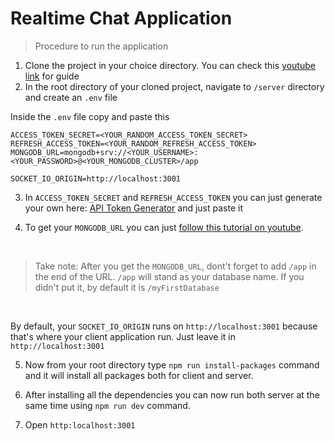 # Realtime Chat Application

> Procedure to run the application

1. Clone the project in your choice directory. You can check this [youtube link](https://www.youtube.com/watch?v=q9wc7hUrW8U) for guide
2. In the root directory of your cloned project, navigate to `/server` directory and create an `.env` file

Inside the `.env` file copy and paste this

```
ACCESS_TOKEN_SECRET=<YOUR_RANDOM_ACCESS_TOKEN_SECRET>
REFRESH_ACCESS_TOKEN=<YOUR_RANDOM_REFRESH_ACCESS_TOKEN>
MONGODB_URL=mongodb+srv://<YOUR_USERNAME>:<YOUR_PASSWORD>@<YOUR_MONGODB_CLUSTER>/app

SOCKET_IO_ORIGIN=http://localhost:3001
```

3. In `ACCESS_TOKEN_SECRET` and `REFRESH_ACCESS_TOKEN` you can just generate your own here: [API Token Generator](https://generate-random.org/api-token-generator?count=1&length=64&type=mixed-numbers-symbols&prefix=) and just paste it

4. To get your `MONGODB_URL` you can just [follow this tutorial on youtube](https://www.youtube.com/watch?v=rHbhlW8qv5A).

<br />

> Take note: After you get the `MONGODB_URL`, dont't forget to add `/app` in the end of the URL. `/app` will stand as your database name. If you didn't put it, by default it is `/myFirstDatabase`

<br />

By default, your `SOCKET_IO_ORIGIN` runs on `http://localhost:3001` because that's where your client application run. Just leave it in `http://localhost:3001`

5. Now from your root directory type `npm run install-packages` command and it will install all packages both for client and server.

6. After installing all the dependencies you can now run both server at the same time using `npm run dev` command.

7. Open `http:localhost:3001`
